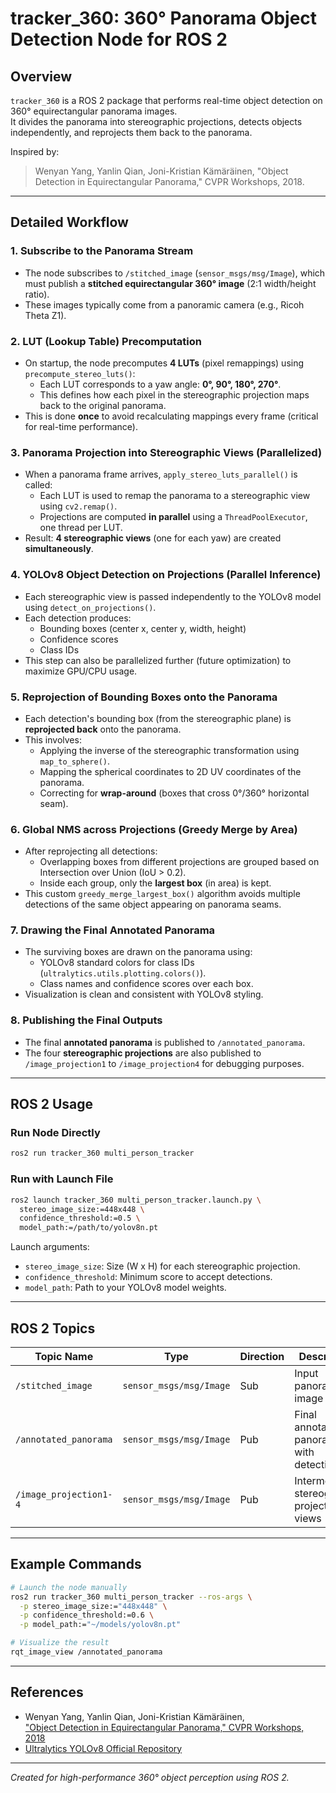 # tracker_360: 360° Panorama Object Detection Node for ROS 2

## Overview

`tracker_360` is a ROS 2 package that performs real-time object detection on 360° equirectangular panorama images.  
It divides the panorama into stereographic projections, detects objects independently, and reprojects them back to the panorama.

Inspired by:

> Wenyan Yang, Yanlin Qian, Joni-Kristian Kämäräinen, "Object Detection in Equirectangular Panorama," CVPR Workshops, 2018.

---

## Detailed Workflow

### 1. Subscribe to the Panorama Stream

- The node subscribes to `/stitched_image` (`sensor_msgs/msg/Image`), which must publish a **stitched equirectangular 360° image** (2:1 width/height ratio).
- These images typically come from a panoramic camera (e.g., Ricoh Theta Z1).

### 2. LUT (Lookup Table) Precomputation

- On startup, the node precomputes **4 LUTs** (pixel remappings) using `precompute_stereo_luts()`:
  - Each LUT corresponds to a yaw angle: **0°, 90°, 180°, 270°**.
  - This defines how each pixel in the stereographic projection maps back to the original panorama.
- This is done **once** to avoid recalculating mappings every frame (critical for real-time performance).

### 3. Panorama Projection into Stereographic Views (Parallelized)

- When a panorama frame arrives, `apply_stereo_luts_parallel()` is called:
  - Each LUT is used to remap the panorama to a stereographic view using `cv2.remap()`.
  - Projections are computed **in parallel** using a `ThreadPoolExecutor`, one thread per LUT.
- Result: **4 stereographic views** (one for each yaw) are created **simultaneously**.

### 4. YOLOv8 Object Detection on Projections (Parallel Inference)

- Each stereographic view is passed independently to the YOLOv8 model using `detect_on_projections()`.
- Each detection produces:
  - Bounding boxes (center x, center y, width, height)
  - Confidence scores
  - Class IDs
- This step can also be parallelized further (future optimization) to maximize GPU/CPU usage.

### 5. Reprojection of Bounding Boxes onto the Panorama

- Each detection's bounding box (from the stereographic plane) is **reprojected back** onto the panorama.
- This involves:
  - Applying the inverse of the stereographic transformation using `map_to_sphere()`.
  - Mapping the spherical coordinates to 2D UV coordinates of the panorama.
  - Correcting for **wrap-around** (boxes that cross 0°/360° horizontal seam).

### 6. Global NMS across Projections (Greedy Merge by Area)

- After reprojecting all detections:
  - Overlapping boxes from different projections are grouped based on Intersection over Union (IoU > 0.2).
  - Inside each group, only the **largest box** (in area) is kept.
- This custom `greedy_merge_largest_box()` algorithm avoids multiple detections of the same object appearing on panorama seams.

### 7. Drawing the Final Annotated Panorama

- The surviving boxes are drawn on the panorama using:
  - YOLOv8 standard colors for class IDs (`ultralytics.utils.plotting.colors()`).
  - Class names and confidence scores over each box.
- Visualization is clean and consistent with YOLOv8 styling.

### 8. Publishing the Final Outputs

- The final **annotated panorama** is published to `/annotated_panorama`.
- The four **stereographic projections** are also published to `/image_projection1` to `/image_projection4` for debugging purposes.

---

## ROS 2 Usage

### Run Node Directly

```bash
ros2 run tracker_360 multi_person_tracker
```

### Run with Launch File

```bash
ros2 launch tracker_360 multi_person_tracker.launch.py \
  stereo_image_size:=448x448 \
  confidence_threshold:=0.5 \
  model_path:=/path/to/yolov8n.pt
```

Launch arguments:
- `stereo_image_size`: Size (W x H) for each stereographic projection.
- `confidence_threshold`: Minimum score to accept detections.
- `model_path`: Path to your YOLOv8 model weights.

---

## ROS 2 Topics

| Topic Name              | Type                 | Direction | Description                                |
|------------------------- |----------------------|-----------|--------------------------------------------|
| `/stitched_image`        | `sensor_msgs/msg/Image` | Sub      | Input panorama image                       |
| `/annotated_panorama`    | `sensor_msgs/msg/Image` | Pub      | Final annotated panorama with detections   |
| `/image_projection1-4`   | `sensor_msgs/msg/Image` | Pub      | Intermediate stereographic projected views |

---

## Example Commands

```bash
# Launch the node manually
ros2 run tracker_360 multi_person_tracker --ros-args \
  -p stereo_image_size:="448x448" \
  -p confidence_threshold:=0.6 \
  -p model_path:="~/models/yolov8n.pt"

# Visualize the result
rqt_image_view /annotated_panorama
```

---

## References

- Wenyan Yang, Yanlin Qian, Joni-Kristian Kämäräinen,  
  ["Object Detection in Equirectangular Panorama," CVPR Workshops, 2018](https://openaccess.thecvf.com/content_cvpr_2018_workshops/w15/html/Yang_Object_Detection_in_CVPR_2018_paper.html)
- [Ultralytics YOLOv8 Official Repository](https://github.com/ultralytics/ultralytics)

---

*Created for high-performance 360° object perception using ROS 2.*
